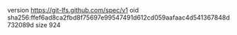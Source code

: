 version https://git-lfs.github.com/spec/v1
oid sha256:ffef6ad8ca2fbd8f75697e99547491d612cd059aafaac4d541367848d732089d
size 924
